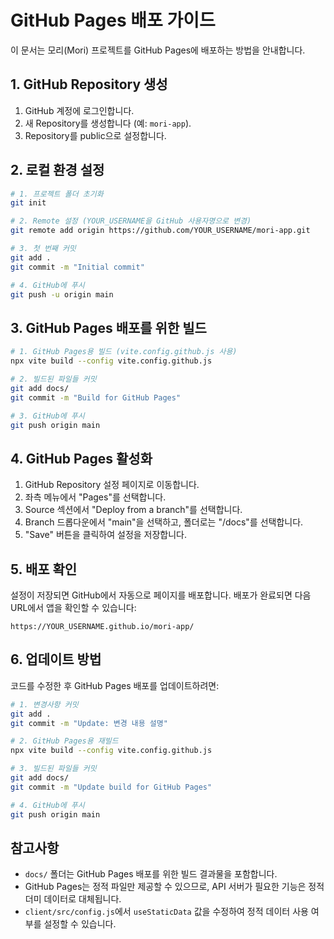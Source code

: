 # GitHub Pages 배포 가이드

이 문서는 모리(Mori) 프로젝트를 GitHub Pages에 배포하는 방법을 안내합니다.

## 1. GitHub Repository 생성

1. GitHub 계정에 로그인합니다.
2. 새 Repository를 생성합니다 (예: `mori-app`).
3. Repository를 public으로 설정합니다.

## 2. 로컬 환경 설정

```bash
# 1. 프로젝트 폴더 초기화
git init

# 2. Remote 설정 (YOUR_USERNAME을 GitHub 사용자명으로 변경)
git remote add origin https://github.com/YOUR_USERNAME/mori-app.git

# 3. 첫 번째 커밋
git add .
git commit -m "Initial commit"

# 4. GitHub에 푸시
git push -u origin main
```

## 3. GitHub Pages 배포를 위한 빌드

```bash
# 1. GitHub Pages용 빌드 (vite.config.github.js 사용)
npx vite build --config vite.config.github.js

# 2. 빌드된 파일들 커밋
git add docs/
git commit -m "Build for GitHub Pages"

# 3. GitHub에 푸시
git push origin main
```

## 4. GitHub Pages 활성화

1. GitHub Repository 설정 페이지로 이동합니다.
2. 좌측 메뉴에서 "Pages"를 선택합니다.
3. Source 섹션에서 "Deploy from a branch"를 선택합니다.
4. Branch 드롭다운에서 "main"을 선택하고, 폴더로는 "/docs"를 선택합니다.
5. "Save" 버튼을 클릭하여 설정을 저장합니다.

## 5. 배포 확인

설정이 저장되면 GitHub에서 자동으로 페이지를 배포합니다. 배포가 완료되면 다음 URL에서 앱을 확인할 수 있습니다:

```
https://YOUR_USERNAME.github.io/mori-app/
```

## 6. 업데이트 방법

코드를 수정한 후 GitHub Pages 배포를 업데이트하려면:

```bash
# 1. 변경사항 커밋
git add .
git commit -m "Update: 변경 내용 설명"

# 2. GitHub Pages용 재빌드
npx vite build --config vite.config.github.js

# 3. 빌드된 파일들 커밋
git add docs/
git commit -m "Update build for GitHub Pages"

# 4. GitHub에 푸시
git push origin main
```

## 참고사항

- `docs/` 폴더는 GitHub Pages 배포를 위한 빌드 결과물을 포함합니다.
- GitHub Pages는 정적 파일만 제공할 수 있으므로, API 서버가 필요한 기능은 정적 더미 데이터로 대체됩니다.
- `client/src/config.js`에서 `useStaticData` 값을 수정하여 정적 데이터 사용 여부를 설정할 수 있습니다.